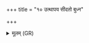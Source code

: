 +++
title = "१० उत्थापय सीदतो बुध्न"

+++
<details><summary>मूलम् (GR)</summary>

उत्थापय सीदतो बुध्न एनान्  
अद्भिर् आत्मानम् अपि सं सृजन्ताम् ।  
अमासि पात्र उदकं यद् एतन्  
मितास् तण्डुलाः प्रदिशो यतीमाः ॥
</details>